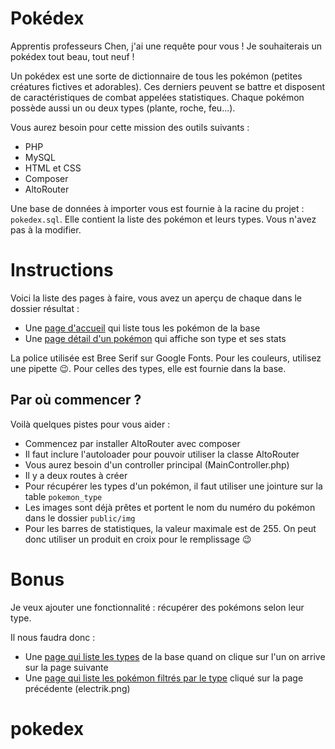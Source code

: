 # Pokédex

Apprentis professeurs Chen, j'ai une requête pour vous ! Je souhaiterais un pokédex tout beau, tout neuf !

Un pokédex est une sorte de dictionnaire de tous les pokémon (petites créatures fictives et adorables). Ces derniers peuvent se battre
et disposent de caractéristiques de combat appelées statistiques. Chaque pokémon possède aussi un ou deux types (plante, roche, feu...).

Vous aurez besoin pour cette mission des outils suivants : 
- PHP
- MySQL
- HTML et CSS
- Composer
- AltoRouter

Une base de données à importer vous est fournie à la racine du projet : `pokedex.sql`. Elle contient la liste des pokémon et 
leurs types. Vous n'avez pas à la modifier.

# Instructions 

Voici la liste des pages à faire, vous avez un aperçu de chaque dans le dossier résultat : 

- Une [page d'accueil](resultat/home.png) qui liste tous les pokémon de la base
- Une [page détail d'un pokémon](resultat/detail.png) qui affiche son type et ses stats

La police utilisée est Bree Serif sur Google Fonts. Pour les couleurs, utilisez une pipette :wink:. Pour celles des types, elle est fournie dans la base.

## Par où commencer ?

Voilà quelques pistes pour vous aider : 

- Commencez par installer AltoRouter avec composer
- Il faut inclure l'autoloader pour pouvoir utiliser la classe AltoRouter
- Vous aurez besoin d'un controller principal (MainController.php)
- Il y a deux routes à créer
- Pour récupérer les types d'un pokémon, il faut utiliser une jointure sur la table `pokemon_type`
- Les images sont déjà prêtes et portent le nom du numéro du pokémon dans le dossier `public/img`
- Pour les barres de statistiques, la valeur maximale est de 255. On peut donc utiliser un produit en croix pour le remplissage :wink:

# Bonus

Je veux ajouter une fonctionnalité : récupérer des pokémons selon leur type.

Il nous faudra donc : 
- Une [page qui liste les types](resultat/types.png) de la base quand on clique sur l'un on arrive sur la page suivante
- Une [page qui liste les pokémon filtrés par le type](resultat/electrik.png) cliqué sur la page précédente (electrik.png)

# pokedex
